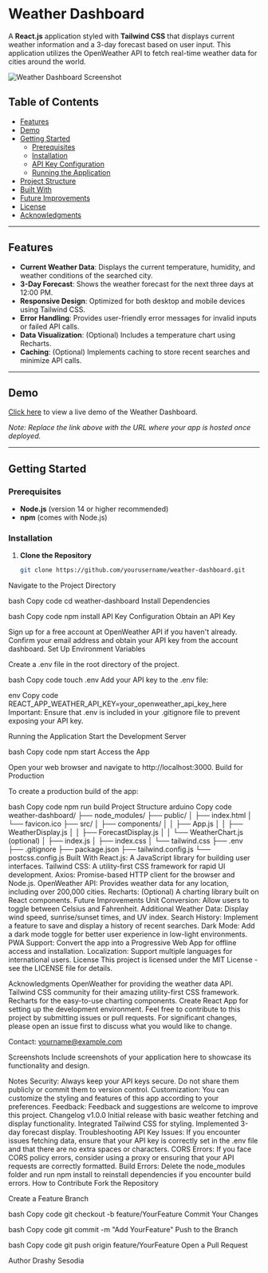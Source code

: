 # Weather Dashboard

A **React.js** application styled with **Tailwind CSS** that displays current weather information and a 3-day forecast based on user input. This application utilizes the OpenWeather API to fetch real-time weather data for cities around the world.

![Weather Dashboard Screenshot](./screenshot.png)

## Table of Contents

- [Features](#features)
- [Demo](#demo)
- [Getting Started](#getting-started)
  - [Prerequisites](#prerequisites)
  - [Installation](#installation)
  - [API Key Configuration](#api-key-configuration)
  - [Running the Application](#running-the-application)
- [Project Structure](#project-structure)
- [Built With](#built-with)
- [Future Improvements](#future-improvements)
- [License](#license)
- [Acknowledgments](#acknowledgments)

---

## Features

- **Current Weather Data**: Displays the current temperature, humidity, and weather conditions of the searched city.
- **3-Day Forecast**: Shows the weather forecast for the next three days at 12:00 PM.
- **Responsive Design**: Optimized for both desktop and mobile devices using Tailwind CSS.
- **Error Handling**: Provides user-friendly error messages for invalid inputs or failed API calls.
- **Data Visualization**: (Optional) Includes a temperature chart using Recharts.
- **Caching**: (Optional) Implements caching to store recent searches and minimize API calls.

---

## Demo

[Click here](#) to view a live demo of the Weather Dashboard.

*Note: Replace the link above with the URL where your app is hosted once deployed.*

---

## Getting Started

### Prerequisites

- **Node.js** (version 14 or higher recommended)
- **npm** (comes with Node.js)

### Installation

1. **Clone the Repository**

   ```bash
   git clone https://github.com/yourusername/weather-dashboard.git
Navigate to the Project Directory

bash
Copy code
cd weather-dashboard
Install Dependencies

bash
Copy code
npm install
API Key Configuration
Obtain an API Key

Sign up for a free account at OpenWeather API if you haven't already.
Confirm your email address and obtain your API key from the account dashboard.
Set Up Environment Variables

Create a .env file in the root directory of the project.

bash
Copy code
touch .env
Add your API key to the .env file:

env
Copy code
REACT_APP_WEATHER_API_KEY=your_openweather_api_key_here
Important: Ensure that .env is included in your .gitignore file to prevent exposing your API key.

Running the Application
Start the Development Server

bash
Copy code
npm start
Access the App

Open your web browser and navigate to http://localhost:3000.
Build for Production

To create a production build of the app:

bash
Copy code
npm run build
Project Structure
arduino
Copy code
weather-dashboard/
├── node_modules/
├── public/
│   ├── index.html
│   └── favicon.ico
├── src/
│   ├── components/
│   │   ├── App.js
│   │   ├── WeatherDisplay.js
│   │   ├── ForecastDisplay.js
│   │   └── WeatherChart.js (optional)
│   ├── index.js
│   ├── index.css
│   └── tailwind.css
├── .env
├── .gitignore
├── package.json
├── tailwind.config.js
└── postcss.config.js
Built With
React.js: A JavaScript library for building user interfaces.
Tailwind CSS: A utility-first CSS framework for rapid UI development.
Axios: Promise-based HTTP client for the browser and Node.js.
OpenWeather API: Provides weather data for any location, including over 200,000 cities.
Recharts: (Optional) A charting library built on React components.
Future Improvements
Unit Conversion: Allow users to toggle between Celsius and Fahrenheit.
Additional Weather Data: Display wind speed, sunrise/sunset times, and UV index.
Search History: Implement a feature to save and display a history of recent searches.
Dark Mode: Add a dark mode toggle for better user experience in low-light environments.
PWA Support: Convert the app into a Progressive Web App for offline access and installation.
Localization: Support multiple languages for international users.
License
This project is licensed under the MIT License - see the LICENSE file for details.

Acknowledgments
OpenWeather for providing the weather data API.
Tailwind CSS community for their amazing utility-first CSS framework.
Recharts for the easy-to-use charting components.
Create React App for setting up the development environment.
Feel free to contribute to this project by submitting issues or pull requests. For significant changes, please open an issue first to discuss what you would like to change.

Contact: yourname@example.com

Screenshots
Include screenshots of your application here to showcase its functionality and design.

Notes
Security: Always keep your API keys secure. Do not share them publicly or commit them to version control.
Customization: You can customize the styling and features of this app according to your preferences.
Feedback: Feedback and suggestions are welcome to improve this project.
Changelog
v1.0.0
Initial release with basic weather fetching and display functionality.
Integrated Tailwind CSS for styling.
Implemented 3-day forecast display.
Troubleshooting
API Key Issues: If you encounter issues fetching data, ensure that your API key is correctly set in the .env file and that there are no extra spaces or characters.
CORS Errors: If you face CORS policy errors, consider using a proxy or ensuring that your API requests are correctly formatted.
Build Errors: Delete the node_modules folder and run npm install to reinstall dependencies if you encounter build errors.
How to Contribute
Fork the Repository

Create a Feature Branch

bash
Copy code
git checkout -b feature/YourFeature
Commit Your Changes

bash
Copy code
git commit -m "Add YourFeature"
Push to the Branch

bash
Copy code
git push origin feature/YourFeature
Open a Pull Request

Author
Drashy Sesodia
